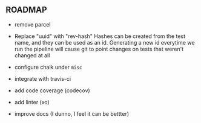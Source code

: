 ## ROADMAP

* remove parcel

* Replace "uuid" with "rev-hash"
Hashes can be created from the test name, and they can be used as an id.
Generating a new id everytime we run the pipeline will cause git to point changes on tests that weren't changed at all

* configure chalk under `misc`

* integrate with travis-ci

* add code coverage (codecov)
* add linter (xo)
* improve docs (I dunno, I feel it can be bettter)
